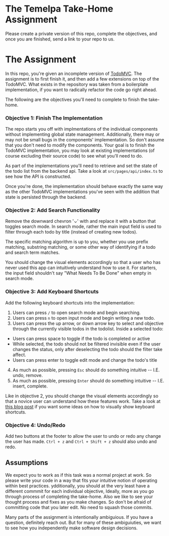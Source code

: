 # The Temelpa Take-Home Assignment

Please create a private version of this repo, complete the objectives, and once you
are finished, send a link to your repo to us.

# The Assignment

In this repo, you're given an incomplete version of
[TodoMVC](https://todomvc.com/). The assignment is to first finish
it, and then add a few extensions on top of the TodoMVC. What
exists in the repository was taken from a boilerplate implementation,
if you want to radically refactor the code go right ahead.

The following are the objectives you'll need to complete to finish the
take-home.

### Objective 1: Finish The Implementation

The repo starts you off with implmentations of the individual components without
implementing global state management. Additionally, there may or may not be
small bugs in the components' implementation. So don't assume that you don't
need to modify the components. Your goal is to finish the TodoMVC implementation,
you may look at existing implementations (of course excluding their source code)
to see what you'll need to do.

As part of the implementations you'll need to retrieve and set the state of the
todo list from the backend api. Take a look at `src/pages/api/index.ts` to see how
the API is constructed.

Once you're done, the implementation should behave exactly the same way as the other
TodoMVC implementations you've seen with the addition that state is persisted through
the backend.

### Objective 2: Add Search Functionality

Remove the downward chevron '⌄' with and replace it with a button that toggles
search mode. In search mode, rather the main input field is used to filter
through each todo by title (instead of creating new todos).

The specific matching algorithm is up to you, whether you use prefix matching,
substring matching, or some other way of identifying if a todo and search
term matches.

You should change the visual elements accordingly so that a user who has never
used this app can intuitively understand how to use it. For starters, the input
field shouldn't say "What Needs To Be Done" when empty in search mode.

### Objective 3: Add Keyboard Shortcuts

Add the following keyboard shortcuts into the implementation:

1. Users can press `/` to open search mode and begin searching.
2. Users can press `n` to open input mode and begin writing a new todo.
3. Users can press the up arrow, or down arrow key to select and objective through the
   currently visible todos in the todolist. Inside a selected todo:

- Users can press space to toggle if the todo is completed or active
- While selected, the todo should not be filtered invisible even if the user
  changes the status, only after deselecting the todo should the filter
  take affect.
- Users can press enter to toggle edit mode and change the todo's title

4. As much as possible, pressing `Esc` should do something intuitive -- I.E. undo, remove.
5. As much as possible, pressing `Enter` should do something intuitive -- I.E. insert, complete.

Like in objective 2, you should change the visual elements accordingly so that a novice user
can understand how these features work. Take a look at
[this blog post](https://knock.app/blog/how-to-design-great-keyboard-shortcuts)
if you want some ideas on how to visually show keyboard shortcuts.

### Objective 4: Undo/Redo

Add two buttons at the footer to allow the user to undo or redo any change the user has made. `Ctrl + z`
and `Ctrl + Shift + z` should also undo and redo.

## Assumptions

We expect you to work as if this task was a normal project at work. So please write
your code in a way that fits your intuitive notion of operating within best practices.
ydditionally, you should at the very least have a different commmit for each individual objective,
Ideally, more as you go through process of completing the take-home. Also we like
to see your thought process and fixes as you make changes. So don't be afraid of
committing code that you later edit. No need to squash those commits.

Many parts of the assignment is intentionally ambiguious. If you have a question, definitely
reach out. But for many of these ambiguiuties, we want to see how you independently make
software design decisions.
